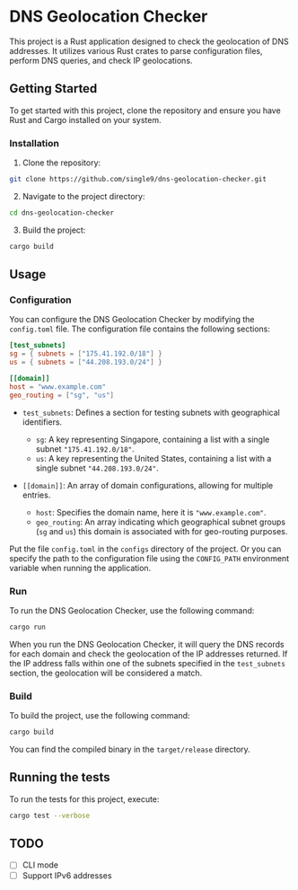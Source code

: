 # DNS Geolocation Checker

This project is a Rust application designed to check the geolocation of DNS addresses. It utilizes various Rust crates to parse configuration files, perform DNS queries, and check IP geolocations.

## Getting Started

To get started with this project, clone the repository and ensure you have Rust and Cargo installed on your system.

### Installation

1. Clone the repository:

```sh
git clone https://github.com/single9/dns-geolocation-checker.git
```

2. Navigate to the project directory:

```sh
cd dns-geolocation-checker
```

3. Build the project:

```sh
cargo build
```

## Usage

### Configuration

You can configure the DNS Geolocation Checker by modifying the `config.toml` file. The configuration file contains the following sections:

```toml
[test_subnets]
sg = { subnets = ["175.41.192.0/18"] }
us = { subnets = ["44.208.193.0/24"] }

[[domain]]
host = "www.example.com"
geo_routing = ["sg", "us"]
```

- `test_subnets`: Defines a section for testing subnets with geographical identifiers.
  - `sg`: A key representing Singapore, containing a list with a single subnet `"175.41.192.0/18"`.
  - `us`: A key representing the United States, containing a list with a single subnet `"44.208.193.0/24"`.

- `[[domain]]`: An array of domain configurations, allowing for multiple entries.
  - `host`: Specifies the domain name, here it is `"www.example.com"`.
  - `geo_routing`: An array indicating which geographical subnet groups (`sg` and `us`) this domain is associated with for geo-routing purposes.

Put the file `config.toml` in the `configs` directory of the project. Or you can specify the path to the configuration file using the `CONFIG_PATH` environment variable when running the application.

### Run

To run the DNS Geolocation Checker, use the following command:

```sh
cargo run
```

When you run the DNS Geolocation Checker, it will query the DNS records for each domain and check the geolocation of the IP addresses returned. If the IP address falls within one of the subnets specified in the `test_subnets` section, the geolocation will be considered a match.

### Build

To build the project, use the following command:

```sh
cargo build
```

You can find the compiled binary in the `target/release` directory.

## Running the tests

To run the tests for this project, execute:

```sh
cargo test --verbose
```

## TODO

- [ ] CLI mode
- [ ] Support IPv6 addresses
